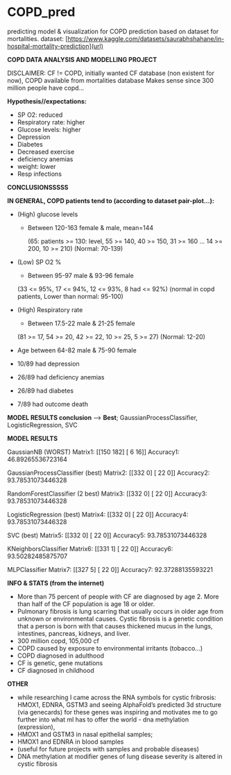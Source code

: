 # COPD_pred
predicting model &amp; visualization for COPD prediction based on dataset for mortalities.
dataset: [https://www.kaggle.com/datasets/saurabhshahane/in-hospital-mortality-prediction](url)

**COPD DATA ANALYSIS AND MODELLING PROJECT**

DISCLAIMER: CF != COPD, initially wanted CF database (non existent for now), COPD available from mortalities database
Makes sense since 300 million people have copd…

**Hypothesis//expectations:**

- SP O2: reduced
- Respiratory rate: higher
- Glucose levels: higher
- Depression
- Diabetes 
- Decreased exercise
- deficiency anemias
- weight: lower
- Resp infections


**CONCLUSIONSSSSS**

**IN GENERAL, COPD patients tend to (according to dataset pair-plot…):**
- (High) glucose levels 
    - Between 120-163 female & male, mean=144

      (65: patients >= 130: level, 55 >= 140, 40 >= 150, 31 >= 160 … 14 >= 200, 10 >= 210)
      (Normal: 70-139)
      
- (Low) SP O2 %
    - Between 95-97 male & 93-96 female
    
    (33 <= 95%, 17 <= 94%, 12 <= 93%, 8 had <= 92%)
    (normal in copd patients, Lower than normal: 95-100)

- (High) Respiratory rate 
    - Between 17.5-22 male & 21-25 female
    
    (81 >= 17, 54 >= 20, 42 >= 22, 10 >= 25, 5 >= 27)
    (Normal: 12-20)

- Age between 64-82 male & 75-90 female
- 10/89 had depression
- 26/89 had deficiency anemias
- 26/89 had diabetes
- 7/89 had outcome death

**MODEL RESULTS conclusion** -->
**Best**; GaussianProcessClassifier, LogisticRegression, SVC







**MODEL RESULTS**

GaussianNB (WORST)
Matrix1: 
 [[150 182]
 [  6  16]]
Accuracy1:  46.89265536723164

GaussianProcessClassifier (best)
Matrix2: 
 [[332   0]
 [ 22   0]]
Accuracy2:  93.78531073446328

RandomForestClassifier (2 best)
Matrix3: 
 [[332   0]
 [ 22   0]]
Accuracy3:  93.78531073446328

LogisticRegression (best)
Matrix4: 
 [[332   0]
 [ 22   0]]
Accuracy4:  93.78531073446328

SVC (best)
Matrix5: 
 [[332   0]
 [ 22   0]]
Accuracy5:  93.78531073446328

KNeighborsClassifier
Matrix6: 
 [[331   1]
 [ 22   0]]
Accuracy6:  93.50282485875707

MLPClassifier
Matrix7: 
 [[327   5]
 [ 22   0]]
Accuracy7:  92.37288135593221


**INFO & STATS (from the internet)**
- More than 75 percent of people with CF are diagnosed by age 2. More than half of the CF population is age 18 or older.
- Pulmonary fibrosis is lung scarring that usually occurs in older age from unknown or environmental causes. Cystic fibrosis is a genetic condition that a person is born with that causes thickened mucus in the lungs, intestines, pancreas, kidneys, and liver.
- 300 million copd, 105,000 cf
- COPD caused by exposure to environmental irritants (tobacco…)
- COPD diagnosed in adulthood
- CF is genetic, gene mutations
- CF diagnosed in childhood


**OTHER**

- while researching I came across the RNA symbols for cystic fribrosis:
		HMOX1, EDNRA, GSTM3
	and seeing AlphaFold’s predicted 3d structure (via genecards) for these genes was inspiring and motivates me to go further into what ml has to offer the world
		- dna methylation (expression), 
- HMOX1 and GSTM3 in nasal epithelial samples; 
- HMOX1 and EDNRA in blood samples 
- (useful for future projects with samples and probable diseases)
- DNA methylation at modifier genes of lung disease severity is altered in cystic fibrosis









